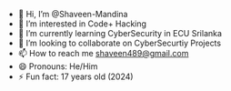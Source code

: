 - 👋 Hi, I’m @Shaveen-Mandina
- 👀 I’m interested in Code+ Hacking
- 🌱 I’m currently learning CyberSecurity in ECU Srilanka
- 💞️ I’m looking to collaborate on CyberSecurtiy Projects
- 📫 How to reach me shaveen489@gmail.com
- 😄 Pronouns: He/Him
- ⚡ Fun fact: 17 years old (2024)

<!---
Shaveen-Mandina/Shaveen-Mandina is a ✨ special ✨ repository because its `README.md` (this file) appears on your GitHub profile.
You can click the Preview link to take a look at your changes.
--->
